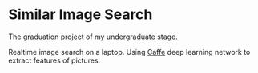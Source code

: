 # Similar Image Search
The graduation project of my undergraduate stage.

Realtime image search on a laptop. Using [Caffe](http://caffe.berkeleyvision.org) deep learning network to extract features of pictures.
